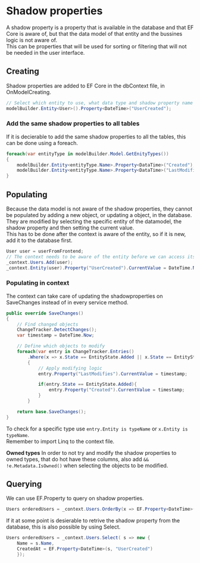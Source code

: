 
# Shadow properties
A shadow property is a property that is available in the database and that EF Core is aware of,
but that the data model of that entity and the bussines logic is not aware of.\
This can be properties that will be used for sorting or filtering that will not be needed
in the user interface.

## Creating
Shadow properties are added to EF Core in the dbContext file, in OnModelCreating.

```C#
// Select which entity to use, what data type and shadow property name
modelBuilder.Entity<User>().Property<DateTime>("UserCreated");
```

### Add the same shadow properties to all tables
If it is decierable to add the same shadow properties to all the tables, this can be done using
a foreach.
```C#
foreach(var entityType in modelBuilder.Model.GetEnityTypes())
{
    modelBuilder.Entity<entityType.Name>.Property<DataTime>("Created");
    modelBuilder.Entity<entityType.Name>.Property<DataTime>("LastModified");
}
```

## Populating
Because the data model is not aware of the shadow properties, they cannot be populated by adding
a new object, or updating a object, in the database. They are modified by selecting the specific
entity of the datamodel, the shadow property and then setting the current value.\
This has to be done after the context is aware of the entity, so if it is new, add it to the 
database first.

```C#
User user = userFromFrontend;
// The context needs to be aware of the entity before we can access its properties
_context.Users.Add(user);
_context.Entity(user).Property("UserCreated").CurrentValue = DateTime.Now;
```

### Populating in context
The context can take care of updating the shadowproperties on SaveChanges instead of in every service method.

```C#
public override SaveChanges()
{
    // Find changed objects
    ChangeTracker.DetectChanges();
    var timestamp = DateTime.Now;

    // Define which objects to modify
    foreach(var entry in ChangeTracker.Entries()
        .Where(x => x.State == EntityState.Added || x.State == EntityState.Modified))
        {
            // Apply modifying logic
            entry.Property("LastModifies").CurrentValue = timestamp;

            if(entry.State == EntityState.Added){
                entry.Property("Created").CurrentValue = timestamp;
            }
        }

    return base.SaveChanges();
}
```
To check for a specific type use ```entry.Entity is typeName``` or ```x.Entity is typeName```.\
Remember to import Linq to the context file.

**Owned types**
In order to not try and modify the shadow properties to owned types, that do hot have these columns,
also add ```&& !e.Metadata.IsOwned()``` when selecting the objects to be modified.

## Querying
We can use EF.Property to query on shadow properties.
```C#
Users orderedUsers = _context.Users.OrderBy(x => EF.Property<DateTime>(x, "UserCreated"));
```

If it at some point is desierable to retrive the shadow property from the database, this is also
possible by using Select.

```C#
Users orderedUsers = _context.Users.Select( s => new { 
    Name = s.Name,
    CreatedAt = EF.Property<DateTime>(s, "UserCreated")
    });
```